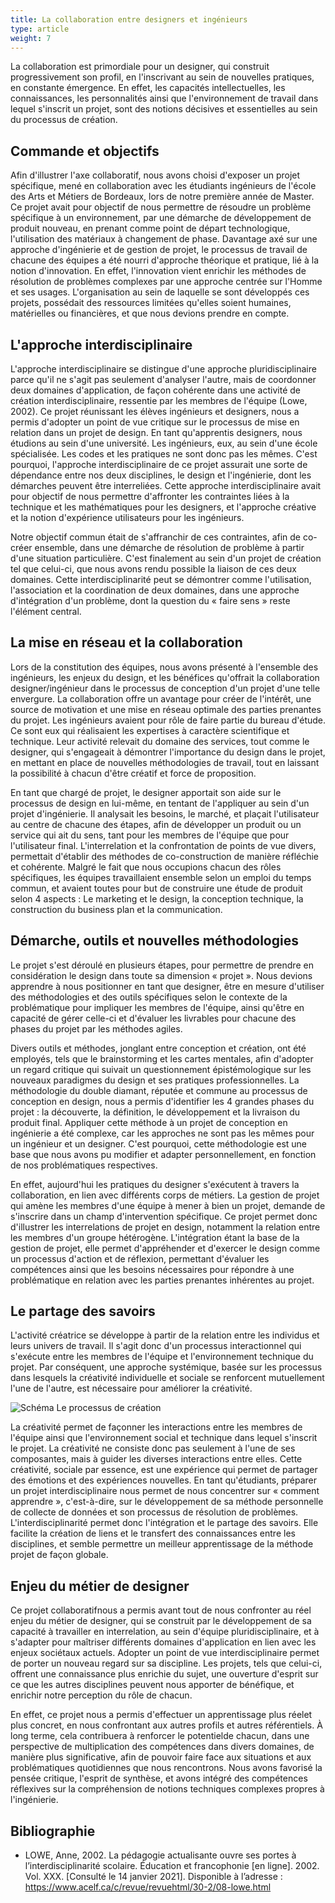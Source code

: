 ```yaml
---
title: La collaboration entre designers et ingénieurs
type: article
weight: 7
---
```


La collaboration est primordiale pour un designer, qui construit progressivement son profil, en l'inscrivant au sein de nouvelles pratiques, en constante émergence. En effet, les capacités intellectuelles, les connaissances, les personnalités ainsi que l'environnement de travail dans lequel s'inscrit un projet, sont des notions décisives et essentielles au sein du processus de création.

## Commande et objectifs

Afin d'illustrer l'axe collaboratif, nous avons choisi d'exposer un projet spécifique, mené en collaboration avec les étudiants ingénieurs de l'école des Arts et Métiers de Bordeaux, lors de notre première année de Master. Ce projet avait pour objectif de nous permettre de résoudre un problème spécifique à un environnement, par une démarche de développement de produit nouveau, en prenant comme point de départ technologique, l'utilisation des matériaux à changement de phase. Davantage axé sur une approche d'ingénierie et de gestion de projet, le processus de travail de chacune des équipes a été nourri d'approche théorique et pratique, lié à la notion d'innovation. En effet, l'innovation vient enrichir les méthodes de résolution de problèmes complexes par une approche centrée sur l'Homme et ses usages. L'organisation au sein de laquelle se sont développés ces projets, possédait des ressources limitées qu'elles soient humaines, matérielles ou financières, et que nous devions prendre en compte.

## L'approche interdisciplinaire

L'approche interdisciplinaire se distingue d'une approche pluridisciplinaire parce qu'il ne s'agit pas seulement d'analyser l'autre, mais de coordonner deux domaines d'application, de façon cohérente dans une activité de création interdisciplinaire, ressentie par les membres de l'équipe (Lowe, 2002). Ce projet réunissant les élèves ingénieurs et designers, nous a permis d'adopter un point de vue critique sur le processus de mise en relation dans un projet de design. En tant qu'apprentis designers, nous étudions au sein d'une université. Les ingénieurs, eux, au sein d'une école spécialisée. Les codes et les pratiques ne sont donc pas les mêmes. C'est pourquoi, l'approche interdisciplinaire de ce projet assurait une sorte de dépendance entre nos deux disciplines, le design et l'ingénierie, dont les démarches peuvent être interreliées. Cette approche interdisciplinaire avait pour objectif de nous permettre d'affronter les contraintes liées à la technique et les mathématiques pour les designers, et l'approche créative et la notion d'expérience utilisateurs pour les ingénieurs.

Notre objectif commun était de s'affranchir de ces contraintes, afin de co-créer ensemble, dans une démarche de résolution de problème à partir d'une situation particulière. C'est finalement au sein d'un projet de création tel que celui-ci, que nous avons rendu possible la liaison de ces deux domaines. Cette interdisciplinarité peut se démontrer comme l'utilisation, l'association et la coordination de deux domaines, dans une approche d'intégration d'un problème, dont la question du « faire sens » reste l'élément central.

## La mise en réseau et la collaboration

Lors de la constitution des équipes, nous avons présenté à l'ensemble des ingénieurs, les enjeux du design, et les bénéfices qu'offrait la collaboration designer/ingénieur dans le processus de conception d'un projet d'une telle envergure. La collaboration offre un avantage pour créer de l'intérêt, une source de motivation et une mise en réseau optimale des parties prenantes du projet. Les ingénieurs avaient pour rôle de faire partie du bureau d'étude. Ce sont eux qui réalisaient les expertises à caractère scientifique et technique. Leur activité relevait du domaine des services, tout comme le designer, qui s'engageait à démontrer l'importance du design dans le projet, en mettant en place de nouvelles méthodologies de travail, tout en laissant la possibilité à chacun d'être créatif et force de proposition.

En tant que chargé de projet, le designer apportait son aide sur le processus de design en lui-même, en tentant de l'appliquer au sein d'un projet d'ingénierie. Il analysait les besoins, le marché, et plaçait l'utilisateur au centre de chacune des étapes, afin de développer un produit ou un service qui ait du sens, tant pour les membres de l'équipe que pour l'utilisateur final. L'interrelation et la confrontation de points de vue divers, permettait d'établir des méthodes de co-construction de manière réfléchie et cohérente. Malgré le fait que nous occupions chacun des rôles spécifiques, les équipes travaillaient ensemble selon un emploi du temps commun, et avaient toutes pour but de construire une étude de produit selon 4 aspects : Le marketing et le design, la conception technique, la construction du business plan et la communication.

## Démarche, outils et nouvelles méthodologies

Le projet s'est déroulé en plusieurs étapes, pour permettre de prendre en considération le design dans toute sa dimension « projet ». Nous devions apprendre à nous positionner en tant que designer, être en mesure d'utiliser des méthodologies et des outils spécifiques selon le contexte de la problématique pour impliquer les membres de l'équipe, ainsi qu'être en capacité de gérer celle-ci et d'évaluer les livrables pour chacune des phases du projet par les méthodes agiles.

Divers outils et méthodes, jonglant entre conception et création, ont été employés, tels que le brainstorming et les cartes mentales, afin d'adopter un regard critique qui suivait un questionnement épistémologique sur les nouveaux paradigmes du design et ses pratiques professionnelles. La méthodologie du double diamant, réputée et commune au processus de conception en design, nous a permis d'identifier les 4 grandes phases du projet : la découverte, la définition, le développement et la livraison du produit final. Appliquer cette méthode à un projet de conception en ingénierie a été complexe, car les approches ne sont pas les mêmes pour un ingénieur et un designer. C'est pourquoi, cette méthodologie est une base que nous avons pu modifier et adapter personnellement, en fonction de nos problématiques respectives.

En effet, aujourd'hui les pratiques du designer s'exécutent à travers la collaboration, en lien avec différents corps de métiers. La gestion de projet qui amène les membres d'une équipe à mener à bien un projet, demande de s'inscrire dans un champ d'intervention spécifique. Ce projet permet donc d'illustrer les interrelations de projet en design, notamment la relation entre les membres d'un groupe hétérogène. L'intégration étant la base de la gestion de projet, elle permet d'appréhender et d'exercer le design comme un processus d'action et de réflexion, permettant d'évaluer les compétences ainsi que les besoins nécessaires pour répondre à une problématique en relation avec les parties prenantes inhérentes au projet.

## Le partage des savoirs

L'activité créatrice se développe à partir de la relation entre les individus et leurs univers de travail. Il s'agit donc d'un processus interactionnel qui s'exécute entre les membres de l'équipe et l'environnement technique du projet. Par conséquent, une approche systémique, basée sur les processus dans lesquels la créativité individuelle et sociale se renforcent mutuellement l'une de l'autre, est nécessaire pour améliorer la créativité.

![Schéma Le processus de création]()

La créativité permet de façonner les interactions entre les membres de l'équipe ainsi que l'environnement social et technique dans lequel s'inscrit le projet. La créativité ne consiste donc pas seulement à l'une de ses composantes, mais à guider les diverses interactions entre elles. Cette créativité, sociale par essence, est une expérience qui permet de partager des émotions et des expériences nouvelles. En tant qu'étudiants, préparer un projet interdisciplinaire nous permet de nous concentrer sur « comment apprendre », c'est-à-dire, sur le développement de sa méthode personnelle de collecte de données et son processus de résolution de problèmes. L'interdisciplinarité permet donc l'intégration et le partage des savoirs. Elle facilite la création de liens et le transfert des connaissances entre les disciplines, et semble permettre un meilleur apprentissage de la méthode projet de façon globale.

## Enjeu du métier de designer

Ce projet collaboratifnous a permis avant tout de nous confronter au réel enjeu du métier de designer, qui se construit par le développement de sa capacité à travailler en interrelation, au sein d'équipe pluridisciplinaire, et à s'adapter pour maîtriser différents domaines d'application en lien avec les enjeux sociétaux actuels. Adopter un point de vue interdisciplinaire permet de porter un nouveau regard sur sa discipline. Les projets, tels que celui-ci, offrent une connaissance plus enrichie du sujet, une ouverture d'esprit sur ce que les autres disciplines peuvent nous apporter de bénéfique, et enrichir notre perception du rôle de chacun.

En effet, ce projet nous a permis d'effectuer un apprentissage plus réelet plus concret, en nous confrontant aux autres profils et autres référentiels. À long terme, cela contribuera à renforcer le potentielde chacun, dans une perspective de multiplication des compétences dans divers domaines, de manière plus significative, afin de pouvoir faire face aux situations et aux problématiques quotidiennes que nous rencontrons. Nous avons favorisé la pensée critique, l'esprit de synthèse, et avons intégré des compétences réflexives sur la compréhension de notions techniques complexes propres à l'ingénierie.

## Bibliographie

- LOWE, Anne, 2002. La pédagogie actualisante ouvre ses portes à l’interdisciplinarité scolaire. Éducation et francophonie [en ligne]. 2002. Vol. XXX. [Consulté le 14 janvier 2021]. Disponible à l’adresse : https://www.acelf.ca/c/revue/revuehtml/30-2/08-lowe.html
  
